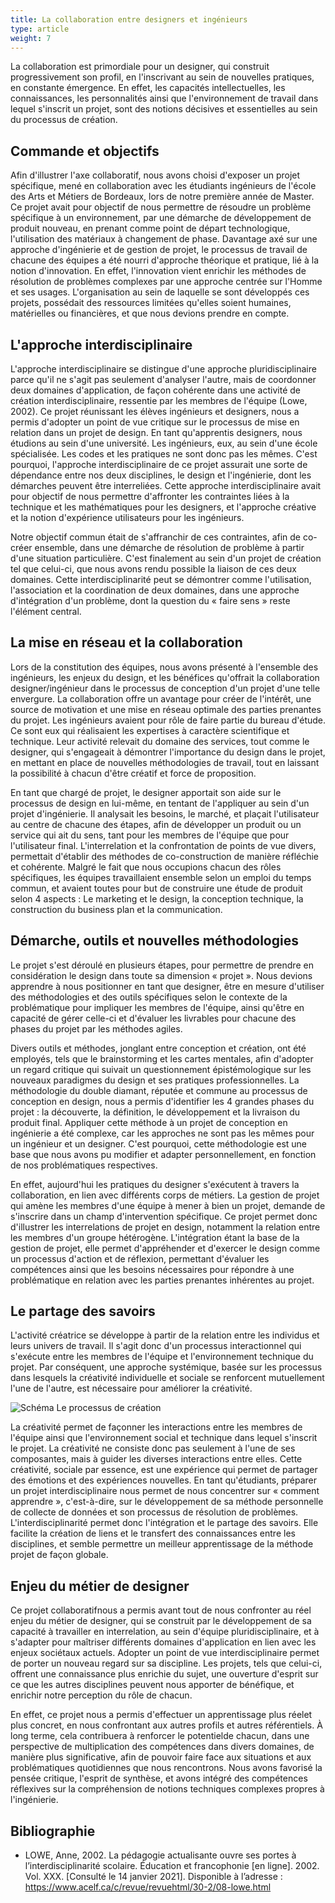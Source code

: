 ```yaml
---
title: La collaboration entre designers et ingénieurs
type: article
weight: 7
---
```


La collaboration est primordiale pour un designer, qui construit progressivement son profil, en l'inscrivant au sein de nouvelles pratiques, en constante émergence. En effet, les capacités intellectuelles, les connaissances, les personnalités ainsi que l'environnement de travail dans lequel s'inscrit un projet, sont des notions décisives et essentielles au sein du processus de création.

## Commande et objectifs

Afin d'illustrer l'axe collaboratif, nous avons choisi d'exposer un projet spécifique, mené en collaboration avec les étudiants ingénieurs de l'école des Arts et Métiers de Bordeaux, lors de notre première année de Master. Ce projet avait pour objectif de nous permettre de résoudre un problème spécifique à un environnement, par une démarche de développement de produit nouveau, en prenant comme point de départ technologique, l'utilisation des matériaux à changement de phase. Davantage axé sur une approche d'ingénierie et de gestion de projet, le processus de travail de chacune des équipes a été nourri d'approche théorique et pratique, lié à la notion d'innovation. En effet, l'innovation vient enrichir les méthodes de résolution de problèmes complexes par une approche centrée sur l'Homme et ses usages. L'organisation au sein de laquelle se sont développés ces projets, possédait des ressources limitées qu'elles soient humaines, matérielles ou financières, et que nous devions prendre en compte.

## L'approche interdisciplinaire

L'approche interdisciplinaire se distingue d'une approche pluridisciplinaire parce qu'il ne s'agit pas seulement d'analyser l'autre, mais de coordonner deux domaines d'application, de façon cohérente dans une activité de création interdisciplinaire, ressentie par les membres de l'équipe (Lowe, 2002). Ce projet réunissant les élèves ingénieurs et designers, nous a permis d'adopter un point de vue critique sur le processus de mise en relation dans un projet de design. En tant qu'apprentis designers, nous étudions au sein d'une université. Les ingénieurs, eux, au sein d'une école spécialisée. Les codes et les pratiques ne sont donc pas les mêmes. C'est pourquoi, l'approche interdisciplinaire de ce projet assurait une sorte de dépendance entre nos deux disciplines, le design et l'ingénierie, dont les démarches peuvent être interreliées. Cette approche interdisciplinaire avait pour objectif de nous permettre d'affronter les contraintes liées à la technique et les mathématiques pour les designers, et l'approche créative et la notion d'expérience utilisateurs pour les ingénieurs.

Notre objectif commun était de s'affranchir de ces contraintes, afin de co-créer ensemble, dans une démarche de résolution de problème à partir d'une situation particulière. C'est finalement au sein d'un projet de création tel que celui-ci, que nous avons rendu possible la liaison de ces deux domaines. Cette interdisciplinarité peut se démontrer comme l'utilisation, l'association et la coordination de deux domaines, dans une approche d'intégration d'un problème, dont la question du « faire sens » reste l'élément central.

## La mise en réseau et la collaboration

Lors de la constitution des équipes, nous avons présenté à l'ensemble des ingénieurs, les enjeux du design, et les bénéfices qu'offrait la collaboration designer/ingénieur dans le processus de conception d'un projet d'une telle envergure. La collaboration offre un avantage pour créer de l'intérêt, une source de motivation et une mise en réseau optimale des parties prenantes du projet. Les ingénieurs avaient pour rôle de faire partie du bureau d'étude. Ce sont eux qui réalisaient les expertises à caractère scientifique et technique. Leur activité relevait du domaine des services, tout comme le designer, qui s'engageait à démontrer l'importance du design dans le projet, en mettant en place de nouvelles méthodologies de travail, tout en laissant la possibilité à chacun d'être créatif et force de proposition.

En tant que chargé de projet, le designer apportait son aide sur le processus de design en lui-même, en tentant de l'appliquer au sein d'un projet d'ingénierie. Il analysait les besoins, le marché, et plaçait l'utilisateur au centre de chacune des étapes, afin de développer un produit ou un service qui ait du sens, tant pour les membres de l'équipe que pour l'utilisateur final. L'interrelation et la confrontation de points de vue divers, permettait d'établir des méthodes de co-construction de manière réfléchie et cohérente. Malgré le fait que nous occupions chacun des rôles spécifiques, les équipes travaillaient ensemble selon un emploi du temps commun, et avaient toutes pour but de construire une étude de produit selon 4 aspects : Le marketing et le design, la conception technique, la construction du business plan et la communication.

## Démarche, outils et nouvelles méthodologies

Le projet s'est déroulé en plusieurs étapes, pour permettre de prendre en considération le design dans toute sa dimension « projet ». Nous devions apprendre à nous positionner en tant que designer, être en mesure d'utiliser des méthodologies et des outils spécifiques selon le contexte de la problématique pour impliquer les membres de l'équipe, ainsi qu'être en capacité de gérer celle-ci et d'évaluer les livrables pour chacune des phases du projet par les méthodes agiles.

Divers outils et méthodes, jonglant entre conception et création, ont été employés, tels que le brainstorming et les cartes mentales, afin d'adopter un regard critique qui suivait un questionnement épistémologique sur les nouveaux paradigmes du design et ses pratiques professionnelles. La méthodologie du double diamant, réputée et commune au processus de conception en design, nous a permis d'identifier les 4 grandes phases du projet : la découverte, la définition, le développement et la livraison du produit final. Appliquer cette méthode à un projet de conception en ingénierie a été complexe, car les approches ne sont pas les mêmes pour un ingénieur et un designer. C'est pourquoi, cette méthodologie est une base que nous avons pu modifier et adapter personnellement, en fonction de nos problématiques respectives.

En effet, aujourd'hui les pratiques du designer s'exécutent à travers la collaboration, en lien avec différents corps de métiers. La gestion de projet qui amène les membres d'une équipe à mener à bien un projet, demande de s'inscrire dans un champ d'intervention spécifique. Ce projet permet donc d'illustrer les interrelations de projet en design, notamment la relation entre les membres d'un groupe hétérogène. L'intégration étant la base de la gestion de projet, elle permet d'appréhender et d'exercer le design comme un processus d'action et de réflexion, permettant d'évaluer les compétences ainsi que les besoins nécessaires pour répondre à une problématique en relation avec les parties prenantes inhérentes au projet.

## Le partage des savoirs

L'activité créatrice se développe à partir de la relation entre les individus et leurs univers de travail. Il s'agit donc d'un processus interactionnel qui s'exécute entre les membres de l'équipe et l'environnement technique du projet. Par conséquent, une approche systémique, basée sur les processus dans lesquels la créativité individuelle et sociale se renforcent mutuellement l'une de l'autre, est nécessaire pour améliorer la créativité.

![Schéma Le processus de création]()

La créativité permet de façonner les interactions entre les membres de l'équipe ainsi que l'environnement social et technique dans lequel s'inscrit le projet. La créativité ne consiste donc pas seulement à l'une de ses composantes, mais à guider les diverses interactions entre elles. Cette créativité, sociale par essence, est une expérience qui permet de partager des émotions et des expériences nouvelles. En tant qu'étudiants, préparer un projet interdisciplinaire nous permet de nous concentrer sur « comment apprendre », c'est-à-dire, sur le développement de sa méthode personnelle de collecte de données et son processus de résolution de problèmes. L'interdisciplinarité permet donc l'intégration et le partage des savoirs. Elle facilite la création de liens et le transfert des connaissances entre les disciplines, et semble permettre un meilleur apprentissage de la méthode projet de façon globale.

## Enjeu du métier de designer

Ce projet collaboratifnous a permis avant tout de nous confronter au réel enjeu du métier de designer, qui se construit par le développement de sa capacité à travailler en interrelation, au sein d'équipe pluridisciplinaire, et à s'adapter pour maîtriser différents domaines d'application en lien avec les enjeux sociétaux actuels. Adopter un point de vue interdisciplinaire permet de porter un nouveau regard sur sa discipline. Les projets, tels que celui-ci, offrent une connaissance plus enrichie du sujet, une ouverture d'esprit sur ce que les autres disciplines peuvent nous apporter de bénéfique, et enrichir notre perception du rôle de chacun.

En effet, ce projet nous a permis d'effectuer un apprentissage plus réelet plus concret, en nous confrontant aux autres profils et autres référentiels. À long terme, cela contribuera à renforcer le potentielde chacun, dans une perspective de multiplication des compétences dans divers domaines, de manière plus significative, afin de pouvoir faire face aux situations et aux problématiques quotidiennes que nous rencontrons. Nous avons favorisé la pensée critique, l'esprit de synthèse, et avons intégré des compétences réflexives sur la compréhension de notions techniques complexes propres à l'ingénierie.

## Bibliographie

- LOWE, Anne, 2002. La pédagogie actualisante ouvre ses portes à l’interdisciplinarité scolaire. Éducation et francophonie [en ligne]. 2002. Vol. XXX. [Consulté le 14 janvier 2021]. Disponible à l’adresse : https://www.acelf.ca/c/revue/revuehtml/30-2/08-lowe.html
  
